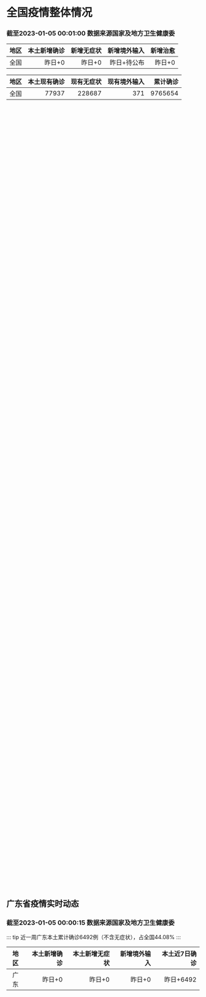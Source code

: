 
# 全国疫情整体情况
### 截至2023-01-05 00:01:00 数据来源国家及地方卫生健康委

|地区|本土新增确诊|新增无症状|新增境外输入|新增治愈|
|:--:|---:|---:|---:|---:|
|全国|昨日+0|昨日+0|昨日+待公布|昨日+0|

|地区|本土现有确诊|现有无症状|现有境外输入|累计确诊|
|:--:|---:|---:|---:|---:|
|全国|77937|228687|371|9765654|

<ChinaMap :dataList="dataList" :title="title"/>

<div id="chinaDayModify" style="width:100%;height:500px;margin-bottom:10px;"></div>
<div id="chinaAddHistoryData" style="width:100%;height:500px;margin-bottom:10px;"></div>
<div id="chinaNowHistoryData" style="width:100%;height:500px;margin-bottom:10px;"></div>
<div id="chinaTotalHistoryData" style="width:100%;height:500px;margin-bottom:10px;"></div>


## 广东省疫情实时动态
### 截至2023-01-05 00:00:15 数据来源国家及地方卫生健康委

::: tip 近一周广东本土累计确诊6492例（不含无症状），占全国44.08%
:::

|地区|本土新增确诊|本土新增无症状|新增境外输入|本土近7日确诊|
|:--:|---:|---:|---:|---:|
|广东|昨日+0|昨日+0|昨日+0|昨日+6492|

<div id="guangdongModify" style="width:100%;height:500px;margin-bottom:10px;"></div>
<div id="guangdongTotalHistory" style="width:100%;height:500px;margin-bottom:10px;"></div>
<div id="guangzhouModifyHistory" style="width:100%;height:500px;margin-bottom:10px;"></div>


<script>
import * as echarts from 'echarts'
export default {
  data(){
    return {
      title: '新增本土确诊',
      dataList: [{name: '台湾', value: 0, addList: []},{name: '香港', value: 0, addList: []},{name: '广东', value: 0, addList: []},{name: '湖北', value: 0, addList: []},{name: '上海', value: 0, addList: []},{name: '吉林', value: 0, addList: []},{name: '四川', value: 0, addList: []},{name: '重庆', value: 0, addList: []},{name: '福建', value: 0, addList: []},{name: '海南', value: 0, addList: []},{name: '河南', value: 0, addList: []},{name: '北京', value: 0, addList: []},{name: '内蒙古', value: 0, addList: []},{name: '云南', value: 0, addList: []},{name: '浙江', value: 0, addList: []},{name: '陕西', value: 0, addList: []},{name: '黑龙江', value: 0, addList: []},{name: '山西', value: 0, addList: []},{name: '山东', value: 0, addList: []},{name: '湖南', value: 0, addList: []},{name: '江苏', value: 0, addList: []},{name: '广西', value: 0, addList: []},{name: '天津', value: 0, addList: []},{name: '辽宁', value: 0, addList: []},{name: '河北', value: 0, addList: []},{name: '澳门', value: 0, addList: []},{name: '新疆', value: 0, addList: []},{name: '江西', value: 0, addList: []},{name: '贵州', value: 0, addList: []},{name: '安徽', value: 0, addList: []},{name: '甘肃', value: 0, addList: []},{name: '西藏', value: 0, addList: []},{name: '青海', value: 0, addList: []},{name: '宁夏', value: 0, addList: []},{name: '南海诸岛', value: 0, addList: []}]
    }
  },
  mounted () {
    const themeObj = {"color":["#2ec7c9","#b6a2de","#5ab1ef","#ffb980","#d87a80","#8d98b3","#e5cf0d","#97b552","#95706d","#dc69aa","#07a2a4","#9a7fd1","#588dd5","#f5994e","#c05050","#59678c","#c9ab00","#7eb00a","#6f5553","#c14089"],"backgroundColor":"rgba(0,0,0,0)","textStyle":{},"title":{"textStyle":{"color":"#008acd"},"subtextStyle":{"color":"#aaaaaa"}},"line":{"itemStyle":{"borderWidth":1},"lineStyle":{"width":2},"symbolSize":3,"symbol":"emptyCircle","smooth":true},"radar":{"itemStyle":{"borderWidth":1},"lineStyle":{"width":2},"symbolSize":3,"symbol":"emptyCircle","smooth":true},"bar":{"itemStyle":{"barBorderWidth":0,"barBorderColor":"#ccc"}},"pie":{"itemStyle":{"borderWidth":0,"borderColor":"#ccc"}},"scatter":{"itemStyle":{"borderWidth":0,"borderColor":"#ccc"}},"boxplot":{"itemStyle":{"borderWidth":0,"borderColor":"#ccc"}},"parallel":{"itemStyle":{"borderWidth":0,"borderColor":"#ccc"}},"sankey":{"itemStyle":{"borderWidth":0,"borderColor":"#ccc"}},"funnel":{"itemStyle":{"borderWidth":0,"borderColor":"#ccc"}},"gauge":{"itemStyle":{"borderWidth":0,"borderColor":"#ccc"}},"candlestick":{"itemStyle":{"color":"#d87a80","color0":"#2ec7c9","borderColor":"#d87a80","borderColor0":"#2ec7c9","borderWidth":1}},"graph":{"itemStyle":{"borderWidth":0,"borderColor":"#ccc"},"lineStyle":{"width":1,"color":"#aaaaaa"},"symbolSize":3,"symbol":"emptyCircle","smooth":true,"color":["#2ec7c9","#b6a2de","#5ab1ef","#ffb980","#d87a80","#8d98b3","#e5cf0d","#97b552","#95706d","#dc69aa","#07a2a4","#9a7fd1","#588dd5","#f5994e","#c05050","#59678c","#c9ab00","#7eb00a","#6f5553","#c14089"],"label":{"color":"#eeeeee"}},"map":{"itemStyle":{"areaColor":"#dddddd","borderColor":"#eeeeee","borderWidth":0.5},"label":{"color":"#d87a80"},"emphasis":{"itemStyle":{"areaColor":"rgba(254,153,78,1)","borderColor":"#444","borderWidth":1},"label":{"color":"rgb(100,0,0)"}}},"geo":{"itemStyle":{"areaColor":"#dddddd","borderColor":"#eeeeee","borderWidth":0.5},"label":{"color":"#d87a80"},"emphasis":{"itemStyle":{"areaColor":"rgba(254,153,78,1)","borderColor":"#444","borderWidth":1},"label":{"color":"rgb(100,0,0)"}}},"categoryAxis":{"axisLine":{"show":true,"lineStyle":{"color":"#008acd"}},"axisTick":{"show":true,"lineStyle":{"color":"#333"}},"axisLabel":{"show":true,"color":"#333"},"splitLine":{"show":false,"lineStyle":{"color":["#eee"]}},"splitArea":{"show":false,"areaStyle":{"color":["rgba(250,250,250,0.3)","rgba(200,200,200,0.3)"]}}},"valueAxis":{"axisLine":{"show":true,"lineStyle":{"color":"#008acd"}},"axisTick":{"show":true,"lineStyle":{"color":"#333"}},"axisLabel":{"show":true,"color":"#333"},"splitLine":{"show":true,"lineStyle":{"color":["#eee"]}},"splitArea":{"show":true,"areaStyle":{"color":["rgba(250,250,250,0.3)","rgba(200,200,200,0.3)"]}}},"logAxis":{"axisLine":{"show":true,"lineStyle":{"color":"#008acd"}},"axisTick":{"show":true,"lineStyle":{"color":"#333"}},"axisLabel":{"show":true,"color":"#333"},"splitLine":{"show":true,"lineStyle":{"color":["#eee"]}},"splitArea":{"show":true,"areaStyle":{"color":["rgba(250,250,250,0.3)","rgba(200,200,200,0.3)"]}}},"timeAxis":{"axisLine":{"show":true,"lineStyle":{"color":"#008acd"}},"axisTick":{"show":true,"lineStyle":{"color":"#333"}},"axisLabel":{"show":true,"color":"#333"},"splitLine":{"show":true,"lineStyle":{"color":["#eee"]}},"splitArea":{"show":false,"areaStyle":{"color":["rgba(250,250,250,0.3)","rgba(200,200,200,0.3)"]}}},"toolbox":{"iconStyle":{"borderColor":"#2ec7c9"},"emphasis":{"iconStyle":{"borderColor":"#18a4a6"}}},"legend":{"textStyle":{"color":"#333333"}},"tooltip":{"axisPointer":{"lineStyle":{"color":"#008acd","width":"1"},"crossStyle":{"color":"#008acd","width":"1"}}},"timeline":{"lineStyle":{"color":"#008acd","width":1},"itemStyle":{"color":"#008acd","borderWidth":1},"controlStyle":{"color":"#008acd","borderColor":"#008acd","borderWidth":0.5},"checkpointStyle":{"color":"#2ec7c9","borderColor":"#2ec7c9"},"label":{"color":"#008acd"},"emphasis":{"itemStyle":{"color":"#a9334c"},"controlStyle":{"color":"#008acd","borderColor":"#008acd","borderWidth":0.5},"label":{"color":"#008acd"}}},"visualMap":{"color":["#5ab1ef","#e0ffff"]},"dataZoom":{"backgroundColor":"rgba(47,69,84,0)","dataBackgroundColor":"#efefff","fillerColor":"rgba(182,162,222,0.2)","handleColor":"#008acd","handleSize":"100%","textStyle":{"color":"#333333"}},"markPoint":{"label":{"color":"#eeeeee"},"emphasis":{"label":{"color":"#eeeeee"}}}}

    echarts.registerTheme('dark', (themeObj))

    this.chartChDay = echarts.init(document.getElementById("chinaDayModify"), "dark")
,this.chartChAdd = echarts.init(document.getElementById("chinaAddHistoryData"), "dark")
,this.chartChNow = echarts.init(document.getElementById("chinaNowHistoryData"), "dark")
,this.chartChTotal = echarts.init(document.getElementById("chinaTotalHistoryData"), "dark")
,this.chartGdMod = echarts.init(document.getElementById("guangdongModify"), "dark")
,this.chartGdTotal = echarts.init(document.getElementById("guangdongTotalHistory"), "dark")
,this.chartGzMod = echarts.init(document.getElementById("guangzhouModifyHistory"), "dark")


    const option_gd_mod = {
      title: {
        text: '广东疫情新增趋势（人）'
      },
      tooltip: {
        trigger: 'axis',
        axisPointer: {
          type: 'cross',
          label: {
            backgroundColor: '#6a7985'
          }
        }
      },
      legend: {
        top: 20,
        data: [{name: '本土新增确诊',icon: 'rect'}, {name: '本土新增无症状',icon: 'rect'},{name: '新增境外输入',icon: 'rect'}]
      },
      grid: {
        left: '3%',
        right: '4%',
        bottom: '3%',
        containLabel: true
      },
      toolbox: {
        feature: {
          saveAsImage: {}
        }
      },
      xAxis: {
        type: 'category',
        boundaryGap: false,
        data: []
      },
      yAxis: {
        type: 'value'
      },
      series: [
        {
          name: '本土新增确诊',
          type: 'line',
          areaStyle: {},
          emphasis: {
            focus: 'series'
          },
          data: []
        },
        {
          name: '本土新增无症状',
          type: 'line',
          areaStyle: {},
          emphasis: {
            focus: 'series'
          },
          data: []
        },
        {
          name: '新增境外输入',
          type: 'line',
          areaStyle: {},
          emphasis: {
            focus: 'series'
          },
          data: []
        }
      ]
    };

    const option_gd_total = {
      title: {
        text: '广东疫情概览（人）'
      },
      tooltip: {
        trigger: 'axis',
        axisPointer: {
          type: 'cross',
          label: {
            backgroundColor: '#6a7985'
          }
        }
      },
      legend: {
        top: 20,
        data: [{name: '累计确诊',icon: 'rect'},{name: '累计治愈',icon: 'rect'}]
      },
      grid: {
        left: '3%',
        right: '4%',
        bottom: '3%',
        containLabel: true
      },
      toolbox: {
        feature: {
          saveAsImage: {}
        }
      },
      xAxis: {
        type: 'category',
        boundaryGap: false,
        data: ["01.26","01.27","01.28","01.29","01.30","01.31","02.01","02.02","02.03","02.04","02.05","02.06","02.07","02.08","02.09","02.10","02.11","02.12","02.13","02.14","02.15","02.16","02.17","02.18","02.19","02.20","02.21","02.22","02.23","02.24","02.25","02.26","02.27","02.28","03.01","03.02","03.03","03.04","03.05","03.06","03.07","03.08","03.09","03.10","03.11","03.12","03.13","03.14","03.15","03.16","03.17","03.18","03.19","03.20","03.21","03.22","03.23","03.24","03.25",]
      },
      yAxis: {
        type: 'value'
      },
      series: [
        {
          name: '累计确诊',
          type: 'line',
          areaStyle: {},
          emphasis: {
            focus: 'series'
          },
          data: [84287,84287,84287,84287,84287,84287,84287,84287,84287,84287,84287,84287,84287,84287,84287,84287,84287,84287,84287,84287,84287,84287,84287,84287,84287,84287,84287,84287,84287,84287,84287,84287,84287,84287,84287,84287,84287,84287,84287,84287,84287,84287,84287,84287,84287,84287,84287,84287,84287,84287,84287,84287,84287,84287,84287,84287,84287,84287,84287,]
        },
        {
          name: '累计治愈',
          type: 'line',
          areaStyle: {},
          emphasis: {
            focus: 'series'
          },
          data: [51366,51366,51366,51366,51366,51366,51366,51366,51366,51366,51366,51366,51366,51366,51366,51366,51366,51366,51366,51366,51366,51366,51366,51366,51366,51366,51366,51366,51366,51366,51366,51366,51366,51366,51366,51366,51366,51366,51366,51366,51366,51366,51366,51366,51366,51366,51366,51366,51366,51366,51366,51366,51366,51366,51366,51366,51366,51366,51366,]
        }
      ]
    };

    const option_gz_mod = {
      title: {
        text: '广州疫情新增趋势（人）'
      },
      tooltip: {
        trigger: 'axis',
        axisPointer: {
          type: 'cross',
          label: {
            backgroundColor: '#6a7985'
          }
        }
      },
      legend: {
        top: 20,
        data: [{name: '本土新增确诊',icon: 'rect'},{name: '本土新增无症状',icon: 'rect'}]
      },
      grid: {
        left: '3%',
        right: '4%',
        bottom: '3%',
        containLabel: true
      },
      toolbox: {
        feature: {
          saveAsImage: {}
        }
      },
      xAxis: {
        type: 'category',
        boundaryGap: false,
        data: []
      },
      yAxis: {
        type: 'value'
      },
      series: [
        {
          name: '本土新增确诊',
          type: 'line',
          areaStyle: {},
          emphasis: {
            focus: 'series'
          },
          data: []
        },
        {
          name: '本土新增无症状',
          type: 'line',
          areaStyle: {},
          emphasis: {
            focus: 'series'
          },
          data: []
        }
      ]
    };

    const option_ch_day  = {
      series: [
        {
          type: 'treemap',
          data: [
            {
              name: '本土新增确诊昨日+0',
              value: 1,
            },
            {
              name: '新增无症状昨日+0',
              value: 1,
            },
            {
              name: '新增境外输入昨日+待公布',
              value: 1,
            },
            {
              name: '新增治愈昨日+0',
              value: 1,
            },
          ]
        }
      ]
    };

    const option_ch_add = {
      title: {
        text: '新增疫情整体走势'
      },
      tooltip: {
        trigger: 'axis',
        axisPointer: {
          type: 'cross',
          label: {
            backgroundColor: '#6a7985'
          }
        }
      },
      legend: {
        top: 20,
        data: [{name: '本土确诊',icon: 'rect'}, {name: '无症状感染',icon: 'rect'},{name: '新增境外输入',icon: 'rect'}]
      },
      grid: {
        left: '3%',
        right: '4%',
        bottom: '3%',
        containLabel: true
      },
      toolbox: {
        feature: {
          saveAsImage: {}
        }
      },
      xAxis: {
        type: 'category',
        boundaryGap: false,
        data: []
      },
      yAxis: {
        type: 'value'
      },
      series: [
        {
          name: '本土确诊',
          type: 'line',
          areaStyle: {},
          emphasis: {
            focus: 'series'
          },
          data: []
        },
        {
          name: '无症状感染',
          type: 'line',
          areaStyle: {},
          emphasis: {
            focus: 'series'
          },
          data: []
        },
        {
          name: '新增境外输入',
          type: 'line',
          areaStyle: {},
          emphasis: {
            focus: 'series'
          },
          data: []
        }
      ]
    };

    const option_ch_now = {
      title: {
        text: '现有疫情整体走势'
      },
      tooltip: {
        trigger: 'axis',
        axisPointer: {
          type: 'cross',
          label: {
            backgroundColor: '#6a7985'
          }
        }
      },
      legend: {
        top: 20,
        data: [{name: '本土确诊',icon: 'rect'}, {name: '无症状感染',icon: 'rect'},{name: '新增境外输入',icon: 'rect'}]
      },
      grid: {
        left: '3%',
        right: '4%',
        bottom: '3%',
        containLabel: true
      },
      toolbox: {
        feature: {
          saveAsImage: {}
        }
      },
      xAxis: {
        type: 'category',
        boundaryGap: false,
        data: ["01.26","01.27","01.28","01.29","01.30","01.31","02.01","02.02","02.03","02.04","02.05","02.06","02.07","02.08","02.09","02.10","02.11","02.12","02.13","02.14","02.15","02.16","02.17","02.18","02.19","02.20","02.21","02.22","02.23","02.24","02.25","02.26","02.27","02.28","03.01","03.02","03.03","03.04","03.05","03.06","03.07","03.08","03.09","03.10","03.11","03.12","03.13","03.14","03.15","03.16","03.17","03.18","03.19","03.20","03.21","03.22","03.23","03.24","03.25",]
      },
      yAxis: {
        type: 'value'
      },
      series: [
        {
          name: '本土确诊',
          type: 'line',
          areaStyle: {},
          emphasis: {
            focus: 'series'
          },
          data: [77937,77937,77937,77937,77937,77937,77937,77937,77937,77937,77937,77937,77937,77937,77937,77937,77937,77937,77937,77937,77937,77937,77937,77937,77937,77937,77937,77937,77937,77937,77937,77937,77937,77937,77937,77937,77937,77937,77937,77937,77937,77937,77937,77937,77937,77937,77937,77937,77937,77937,77937,77937,77937,77937,77937,77937,77937,77937,77937,]
        },
        {
          name: '无症状感染',
          type: 'line',
          areaStyle: {},
          emphasis: {
            focus: 'series'
          },
          data: [371,371,371,371,371,371,371,371,371,371,371,371,371,371,371,371,371,371,371,371,371,371,371,371,371,371,371,371,371,371,371,371,371,371,371,371,371,371,371,371,371,371,371,371,371,371,371,371,371,371,371,371,371,371,371,371,371,371,371,]
        },
        {
          name: '新增境外输入',
          type: 'line',
          areaStyle: {},
          emphasis: {
            focus: 'series'
          },
          data: [228687,228687,228687,228687,228687,228687,228687,228687,228687,228687,228687,228687,228687,228687,228687,228687,228687,228687,228687,228687,228687,228687,228687,228687,228687,228687,228687,228687,228687,228687,228687,228687,228687,228687,228687,228687,228687,228687,228687,228687,228687,228687,228687,228687,228687,228687,228687,228687,228687,228687,228687,228687,228687,228687,228687,228687,228687,228687,228687,]
        }
      ]
    };

    const option_ch_total = {
      title: {
        text: '累计疫情整体走势'
      },
      tooltip: {
        trigger: 'axis',
        axisPointer: {
          type: 'cross',
          label: {
            backgroundColor: '#6a7985'
          }
        }
      },
      legend: {
        top: 20,
        data: [{name: '确诊(含港澳台)', con: 'rect'}, {name: '死亡(含港澳台)',icon: 'rect'}]
      },
      grid: {
        left: '3%',
        right: '4%',
        bottom: '3%',
        containLabel: true
      },
      toolbox: {
        feature: {
          saveAsImage: {}
        }
      },
      xAxis: {
        type: 'category',
        boundaryGap: false,
        data: ["01.26","01.27","01.28","01.29","01.30","01.31","02.01","02.02","02.03","02.04","02.05","02.06","02.07","02.08","02.09","02.10","02.11","02.12","02.13","02.14","02.15","02.16","02.17","02.18","02.19","02.20","02.21","02.22","02.23","02.24","02.25","02.26","02.27","02.28","03.01","03.02","03.03","03.04","03.05","03.06","03.07","03.08","03.09","03.10","03.11","03.12","03.13","03.14","03.15","03.16","03.17","03.18","03.19","03.20","03.21","03.22","03.23","03.24","03.25",]
      },
      yAxis: {
        type: 'value'
      },
      series: [
        {
          name: '确诊(含港澳台)',
          type: 'line',
          areaStyle: {},
          emphasis: {
            focus: 'series'
          },
          data: [9765654,9765654,9765654,9765654,9765654,9765654,9765654,9765654,9765654,9765654,9765654,9765654,9765654,9765654,9765654,9765654,9765654,9765654,9765654,9765654,9765654,9765654,9765654,9765654,9765654,9765654,9765654,9765654,9765654,9765654,9765654,9765654,9765654,9765654,9765654,9765654,9765654,9765654,9765654,9765654,9765654,9765654,9765654,9765654,9765654,9765654,9765654,9765654,9765654,9765654,9765654,9765654,9765654,9765654,9765654,9765654,9765654,9765654,9765654,]
        },
        {
          name: '死亡(含港澳台)',
          type: 'line',
          areaStyle: {},
          emphasis: {
            focus: 'series'
          },
          data: [28939,28939,28939,28939,28939,28939,28939,28939,28939,28939,28939,28939,28939,28939,28939,28939,28939,28939,28939,28939,28939,28939,28939,28939,28939,28939,28939,28939,28939,28939,28939,28939,28939,28939,28939,28939,28939,28939,28939,28939,28939,28939,28939,28939,28939,28939,28939,28939,28939,28939,28939,28939,28939,28939,28939,28939,28939,28939,28939,]
        }
      ]
    };

    this.chartGdMod.setOption(option_gd_mod);
    this.chartGdTotal.setOption(option_gd_total);
    this.chartGzMod.setOption(option_gz_mod);
    this.chartChDay.setOption(option_ch_day);
    this.chartChAdd.setOption(option_ch_add);
    this.chartChNow.setOption(option_ch_now);
    this.chartChTotal.setOption(option_ch_total);

    window.onresize = () => {
      this.chartGdMod.resize()
      this.chartGdTotal.resize()
      this.chartGzMod.resize()
      this.chartChDay.resize()
      this.chartChAdd.resize()
      this.chartChNow.resize()
      this.chartChTotal.resize()
    }
  }
}
</script>

## 广东省各地区疫情情况

::: danger 0个中高风险地区
:::

|地区|本土新增确诊|本土新增无症状|本土近7日确诊|中高风险地区|
|:--:|---:|---:|---:|---:|
|广州|0|0|+3023|0|
|汕头|0|0|+514|0|
|深圳|0|0|+480|0|
|云浮|0|0|+320|0|
|惠州|0|0|+302|0|
|佛山|0|0|+258|0|
|潮州|0|0|+253|0|
|中山|0|0|+210|0|
|珠海|0|0|+207|0|
|阳江|0|0|+195|0|
|湛江|0|0|+139|0|
|茂名|0|0|+120|0|
|江门|0|0|+111|0|
|肇庆|0|0|+69|0|
|梅州|0|0|+62|0|
|韶关|0|0|+61|0|
|汕尾|0|0|+55|0|
|清远|0|0|+43|0|
|东莞|0|0|+35|0|
|河源|0|0|+19|0|
|揭阳|0|0|+16|0|
|未公布来源|0|0|0|0|


## 广东疫情热点动态

  
### 03-26 09:16
::: tip 广东省首个新冠病毒感染治疗口服化学药物获批上市
人民网广州3月25日电 (周睿)据广东省药品监督管理局官方微信消息，3月23日，广东众生睿创生物科技有限公司(以下简称“众生睿创”)研发的新冠病毒感染治疗药物来瑞特韦片(商品名称：乐睿灵)获得国家药监...

金台资讯

[阅读全文](https://view.inews.qq.com/a/20230325A0286I00?uid=101705948131&chlid=_qqnews_custom_search_pictext#)
:::

### 03-25 21:59
::: tip 张文宏广州发声：疫情已经结束，世界需要团结
海报新闻记者 张玉升 广州南沙报道——所有的抗疫都是为了今天大家可以在一起自由的交流，没有障碍，不用再戴口罩。——我极少参加这样一个非学术性的会议，而是纯粹出于文化的交流。——未来的世界具备太多的不确...

大小新闻

[阅读全文](https://h5.baike.qq.com/mobile/landing.html?docid=20230325A07KST00&isNews=1&adtag=wxjk.yqssc.yqdt)
:::

### 03-25 16:58
::: tip 张文宏广州发声：疫情已经结束，世界需要团结
    海报新闻记者张玉升广州南沙报道  ——所有的抗疫都是为了今天大家可以在一起自由的交流，没有障碍，不用再戴口罩。  ——我极少参加这样一个非学术性的会议，而是纯粹出于文化的交流。  ——未来的世...

极目新闻

[阅读全文](https://h5.baike.qq.com/mobile/landing.html?docid=20230325A04W9J00&isNews=1&adtag=wxjk.yqssc.yqdt)
:::

### 03-25 09:33
::: tip 去年广东新增4万余例！关于肺结核防治，专家提醒
“近年来，广东结核病的发病逐年下降，治疗的成功率也很高。”今年3月24日是第28个“世界防治结核病日”，今年我国的主题是“你我共同努力 终结结核流行”。广州市胸科医院耐多药病区主任冯治宇告诉记者：“结...

羊城晚报

[阅读全文](https://view.inews.qq.com/a/20230324A04TY300?uid=100188415180&chlid=_qqnews_custom_search_pictext#)
:::

### 03-23 20:09
::: tip 北大深圳医院成立宫颈癌防控技术中心 将为5万名女性提供免费筛查
为了更加有效地进行宫颈癌防控，3月22日，北京大学深圳医院国家子宫颈癌早诊早治示范基地正式成立“宫颈癌防控技术中心”。该中心由北京大学深圳医院与爱心企业联合发起，并获得北大深圳医院妇产科研究所参与发起...

深圳特区报

[阅读全文](https://h5.baike.qq.com/mobile/landing.html?docid=20230323A08ZY500&isNews=1&adtag=wxjk.yqssc.yqdt)
:::

### 03-23 15:38
::: tip 来瑞特韦片获批上市 用于治疗轻中度新冠病毒感染成年患者
新京报讯 据国家药监局网站消息，近日，国家药监局根据《药品管理法》相关规定，按照药品特别审批程序，附条件批准广东众生睿创生物科技有限公司申报的1类创新药来瑞特韦片（商品名称：乐睿灵）上市。来瑞特韦片为...

新京报

[阅读全文](https://h5.baike.qq.com/mobile/landing.html?docid=20230323A05BRU00&isNews=1&adtag=wxjk.yqssc.yqdt)
:::

### 03-23 14:14
::: tip 轮状病毒肠炎来袭怎么办？中山七院专家：接种疫苗可有效预防
近日，因呕吐、拉肚子来医院看门诊的孩子多了起来，有的幼儿园甚至爆发了“轮状病毒肠炎”。中山大学附属第七医院专家提醒，大便轮状病毒抗原能够快速诊断，轮状病毒肠炎属于自限性疾病，不需要抗病毒治疗，自然病程...

深圳特区报

[阅读全文](https://view.inews.qq.com/a/20230323A04GXU00?uid=101705948131&chlid=_qqnews_custom_search_pictext#)
:::

### 03-23 09:59
::: tip 广东疾病提示及时接种疫苗 人人享有健康
嘿嘿~你们都打苗苗了吗？
在接种疫苗期间
你有没有遇到过精彩的、感人的瞬间？
你想为“预防接种”科普宣传“发声”吗？...

广东疾控

[阅读全文](https://view.inews.qq.com/a/20230322A07S2L00?uid=101705948131&chlid=_qqnews_custom_search_pictext#)
:::

### 03-23 09:56
::: tip 惠东县疾控中心提醒：流感病毒阳性率呈上升趋势 市民要积极做好防护措施
“流感”是一种传染性强、传播速度快的急性呼吸道传染病。当前正值季节交换时期，惠东县疾控中心提醒，流感病毒阳性率呈上升趋势，建议市民要积极做好防护措施。...

惠东融媒

[阅读全文](https://view.inews.qq.com/a/20230323A01X3T00?uid=101705948131&chlid=_qqnews_custom_search_pictext#)
:::

### 03-23 09:36
::: tip 小学生常见的传染病有哪些？深圳疾控科普
3月16日下午，百仕达小学103班“怎样预防传染病”项目研究小组来到深圳市疾控中心，在工作人员的带领下参观深圳市预防医学科普基地。这是深圳市疾控中心首次接待小学生的到来，他们根据百仕达小学项目研究小组...

南方都市报

[阅读全文](https://view.inews.qq.com/a/20230322A08PAZ00?uid=101705948131&chlid=_qqnews_custom_search_pictext#)
:::


## 广州疫情热点动态

  
### 03-26 09:16
::: tip 广东省首个新冠病毒感染治疗口服化学药物获批上市
人民网广州3月25日电 (周睿)据广东省药品监督管理局官方微信消息，3月23日，广东众生睿创生物科技有限公司(以下简称“众生睿创”)研发的新冠病毒感染治疗药物来瑞特韦片(商品名称：乐睿灵)获得国家药监...

金台资讯

[阅读全文](https://view.inews.qq.com/a/20230325A0286I00?uid=101705948131&chlid=_qqnews_custom_search_pictext#)
:::

### 03-25 21:59
::: tip 张文宏广州发声：疫情已经结束，世界需要团结
海报新闻记者 张玉升 广州南沙报道——所有的抗疫都是为了今天大家可以在一起自由的交流，没有障碍，不用再戴口罩。——我极少参加这样一个非学术性的会议，而是纯粹出于文化的交流。——未来的世界具备太多的不确...

大小新闻

[阅读全文](https://h5.baike.qq.com/mobile/landing.html?docid=20230325A07KST00&isNews=1&adtag=wxjk.yqssc.yqdt)
:::

### 03-25 16:58
::: tip 张文宏广州发声：疫情已经结束，世界需要团结
    海报新闻记者张玉升广州南沙报道  ——所有的抗疫都是为了今天大家可以在一起自由的交流，没有障碍，不用再戴口罩。  ——我极少参加这样一个非学术性的会议，而是纯粹出于文化的交流。  ——未来的世...

极目新闻

[阅读全文](https://h5.baike.qq.com/mobile/landing.html?docid=20230325A04W9J00&isNews=1&adtag=wxjk.yqssc.yqdt)
:::

### 03-25 09:33
::: tip 去年广东新增4万余例！关于肺结核防治，专家提醒
“近年来，广东结核病的发病逐年下降，治疗的成功率也很高。”今年3月24日是第28个“世界防治结核病日”，今年我国的主题是“你我共同努力 终结结核流行”。广州市胸科医院耐多药病区主任冯治宇告诉记者：“结...

羊城晚报

[阅读全文](https://view.inews.qq.com/a/20230324A04TY300?uid=100188415180&chlid=_qqnews_custom_search_pictext#)
:::

### 03-23 20:09
::: tip 北大深圳医院成立宫颈癌防控技术中心 将为5万名女性提供免费筛查
为了更加有效地进行宫颈癌防控，3月22日，北京大学深圳医院国家子宫颈癌早诊早治示范基地正式成立“宫颈癌防控技术中心”。该中心由北京大学深圳医院与爱心企业联合发起，并获得北大深圳医院妇产科研究所参与发起...

深圳特区报

[阅读全文](https://h5.baike.qq.com/mobile/landing.html?docid=20230323A08ZY500&isNews=1&adtag=wxjk.yqssc.yqdt)
:::

### 03-23 15:38
::: tip 来瑞特韦片获批上市 用于治疗轻中度新冠病毒感染成年患者
新京报讯 据国家药监局网站消息，近日，国家药监局根据《药品管理法》相关规定，按照药品特别审批程序，附条件批准广东众生睿创生物科技有限公司申报的1类创新药来瑞特韦片（商品名称：乐睿灵）上市。来瑞特韦片为...

新京报

[阅读全文](https://h5.baike.qq.com/mobile/landing.html?docid=20230323A05BRU00&isNews=1&adtag=wxjk.yqssc.yqdt)
:::

### 03-23 14:14
::: tip 轮状病毒肠炎来袭怎么办？中山七院专家：接种疫苗可有效预防
近日，因呕吐、拉肚子来医院看门诊的孩子多了起来，有的幼儿园甚至爆发了“轮状病毒肠炎”。中山大学附属第七医院专家提醒，大便轮状病毒抗原能够快速诊断，轮状病毒肠炎属于自限性疾病，不需要抗病毒治疗，自然病程...

深圳特区报

[阅读全文](https://view.inews.qq.com/a/20230323A04GXU00?uid=101705948131&chlid=_qqnews_custom_search_pictext#)
:::

### 03-23 09:59
::: tip 广东疾病提示及时接种疫苗 人人享有健康
嘿嘿~你们都打苗苗了吗？
在接种疫苗期间
你有没有遇到过精彩的、感人的瞬间？
你想为“预防接种”科普宣传“发声”吗？...

广东疾控

[阅读全文](https://view.inews.qq.com/a/20230322A07S2L00?uid=101705948131&chlid=_qqnews_custom_search_pictext#)
:::

### 03-23 09:56
::: tip 惠东县疾控中心提醒：流感病毒阳性率呈上升趋势 市民要积极做好防护措施
“流感”是一种传染性强、传播速度快的急性呼吸道传染病。当前正值季节交换时期，惠东县疾控中心提醒，流感病毒阳性率呈上升趋势，建议市民要积极做好防护措施。...

惠东融媒

[阅读全文](https://view.inews.qq.com/a/20230323A01X3T00?uid=101705948131&chlid=_qqnews_custom_search_pictext#)
:::

### 03-23 09:36
::: tip 小学生常见的传染病有哪些？深圳疾控科普
3月16日下午，百仕达小学103班“怎样预防传染病”项目研究小组来到深圳市疾控中心，在工作人员的带领下参观深圳市预防医学科普基地。这是深圳市疾控中心首次接待小学生的到来，他们根据百仕达小学项目研究小组...

南方都市报

[阅读全文](https://view.inews.qq.com/a/20230322A08PAZ00?uid=101705948131&chlid=_qqnews_custom_search_pictext#)
:::

